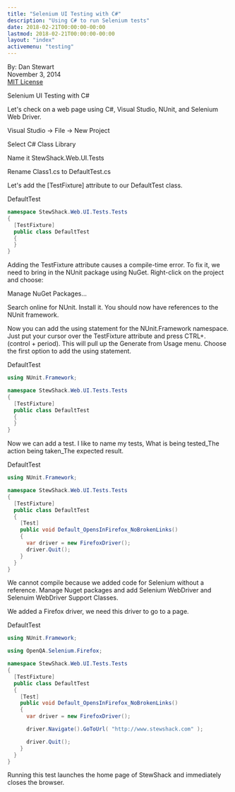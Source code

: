 ```yaml
---
title: "Selenium UI Testing with C#"
description: "Using C# to run Selenium tests"
date: 2018-02-21T00:00:00-00:00
lastmod: 2018-02-21T00:00:00-00:00
layout: "index"
activemenu: "testing"
---
```


By: Dan Stewart\
November 3, 2014\
[MIT License](https://mit-license.org)

Selenium UI Testing with C#

Let's check on a web page using C#, Visual Studio, NUnit, and Selenium Web Driver.

Visual Studio -&gt; File -&gt; New Project

Select C# Class Library

Name it StewShack.Web.UI.Tests

Rename Class1.cs to DefaultTest.cs

Let's add the [TestFixture] attribute to our DefaultTest class.

DefaultTest
```csharp
namespace StewShack.Web.UI.Tests.Tests
{
  [TestFixture]
  public class DefaultTest
  {       
  }
}
```

Adding the TestFixture attribute causes a compile-time error. To fix it, we need to bring in the NUnit package using NuGet. Right-click on the project
and choose:

Manage NuGet Packages&hellip;

Search online for NUnit. Install it. You should now have references to the NUnit framework.

Now you can add the using statement for the NUnit.Framework namespace. Just put your cursor over the TestFixture attribute and press CTRL+. 
(control + period). This will pull up the Generate from Usage menu. Choose the first option to add the using statement.

DefaultTest

```csharp
using NUnit.Framework;

namespace StewShack.Web.UI.Tests.Tests
{
  [TestFixture]
  public class DefaultTest
  {
  }
}
```

Now we can add a test. I like to name my tests, 
What is being tested_The action being taken_The expected result.

DefaultTest

```csharp
using NUnit.Framework;

namespace StewShack.Web.UI.Tests.Tests
{
  [TestFixture]
  public class DefaultTest
  {
    [Test]
    public void Default_OpensInFirefox_NoBrokenLinks()
    {
      var driver = new FirefoxDriver();
      driver.Quit();
    }
  }
}
```

We cannot compile because we added code for Selenium without a reference. Manage Nuget packages and add Selenium WebDriver and Selenuim WebDriver 
Support Classes.

We added a Firefox driver, we need this driver to go to a page.

DefaultTest

```csharp
using NUnit.Framework;

using OpenQA.Selenium.Firefox;

namespace StewShack.Web.UI.Tests.Tests
{
  [TestFixture]
  public class DefaultTest
  {
    [Test]
    public void Default_OpensInFirefox_NoBrokenLinks()
    {
      var driver = new FirefoxDriver();

      driver.Navigate().GoToUrl( "http://www.stewshack.com" );

      driver.Quit();
    }
  }
}
```

Running this test launches the home page of StewShack and immediately closes the browser.